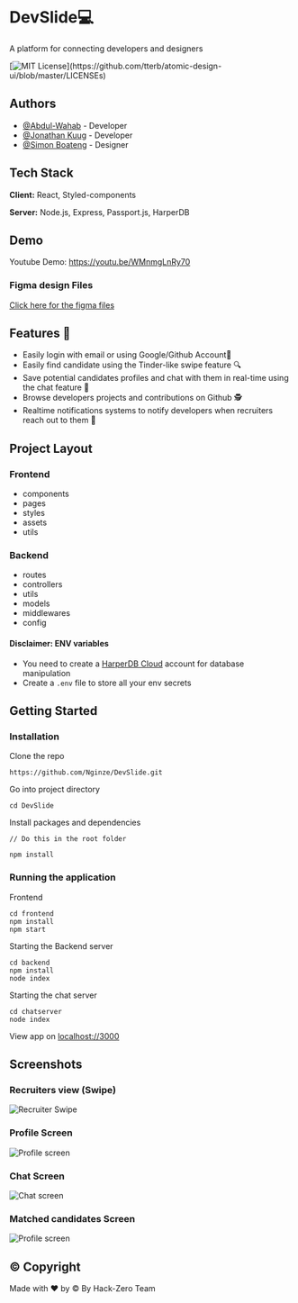 
# DevSlide💻

A platform for connecting developers and designers

[![MIT License](https://img.shields.io/apm/l/atomic-design-ui.svg?)](https://github.com/tterb/atomic-design-ui/blob/master/LICENSEs)


## Authors

- [@Abdul-Wahab](https://www.github.com/WahabDev12) - Developer
- [@Jonathan Kuug](https://www.github.com/Nginze) - Developer
- [@Simon Boateng](https://www.github.com/Simon157) - Designer



## Tech Stack

**Client:** React, Styled-components

**Server:** Node.js, Express, Passport.js, HarperDB


## Demo

Youtube Demo: https://youtu.be/WMnmgLnRy70

### Figma design Files
[Click here for the figma files](https://www.figma.com/file/x1YM6eTl4xTFdHV6wfMyLp/DevSlide?node-id=0%3A1)

## Features 🌟
- Easily login with email or using Google/Github Account🚀
- Easily find candidate using the Tinder-like swipe feature 🔍
- Save potential candidates profiles and chat with them in real-time using the chat feature 💬
- Browse developers projects and contributions on Github 🕵
- Realtime notifications systems to notify developers when recruiters reach out to them 🔔

## Project Layout

### Frontend
- components
- pages
- styles
- assets
- utils

### Backend
- routes
- controllers
- utils
- models
- middlewares
- config


#### Disclaimer: ENV variables
- You need to create a [HarperDB Cloud](https://harperdb.io/docs/overview/) account for database manipulation
- Create a `.env` file to store all your env secrets

## Getting Started
### Installation

Clone the repo

```
https://github.com/Nginze/DevSlide.git

````
Go into project directory

```
cd DevSlide
```

Install packages and dependencies

```
// Do this in the root folder

npm install
```

### Running the application

Frontend
```
cd frontend
npm install
npm start
```

Starting the Backend server
```
cd backend
npm install
node index
```
Starting the chat server
```
cd chatserver
node index
```

View app on [localhost://3000](localhost://3000)


## Screenshots

### Recruiters view (Swipe)
![Recruiter Swipe](https://firebasestorage.googleapis.com/v0/b/user-uploads-v1.appspot.com/o/hackerthon%2Fcaptures_chrome-capture-2022-7-29.png?alt=media&token=1a06430a-5047-4f6d-a168-51cb81cc01c5)

### Profile Screen
![Profile screen](https://firebasestorage.googleapis.com/v0/b/user-uploads-v1.appspot.com/o/hackerthon%2Fcaptures_chrome-capture-2022-7-29%20(4).png?alt=media&token=09460a5e-7f00-4f5a-ba66-d5bbf47eb9bc)

### Chat Screen
![Chat screen](https://firebasestorage.googleapis.com/v0/b/user-uploads-v1.appspot.com/o/hackerthon%2Fcaptures_chrome-capture-2022-7-29%20(2).png?alt=media&token=83edf324-8b1f-40e8-a804-1ec10b5f5cd4)

### Matched candidates Screen
![Profile screen](https://firebasestorage.googleapis.com/v0/b/user-uploads-v1.appspot.com/o/hackerthon%2Fcaptures_chrome-capture-2022-7-29%20(1).png?alt=media&token=25424579-a8c1-4e8a-abb0-e08d43183cfa)

## &copy; Copyright

Made with ❤️ by &copy; By Hack-Zero Team
